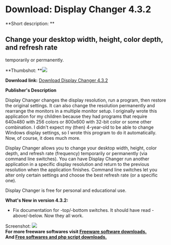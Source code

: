 # Download: Display Changer 4.3.2

**Short description: **

## Change your desktop width, height, color depth, and refresh rate
temporarily or permanently.

  
**Thumbshot: **![](http://www.freewarefiles.com/screenshot/displaychange_md.gif)   
  
**Download link:** [Download Display Changer 4.3.2](http://freesoftwares.boysofts.com/Display-Changer_program_15710.html)  
  

**Publisher's Description**  
  

Display Changer changes the display resolution, run a program, then restore
the original settings. It can also change the resolution permanently and
rearrange the monitors in a multiple monitor setup. I originally wrote this
application for my children because they had programs that require 640x480
with 256 colors or 800x600 with 32-bit color or some other combination. I
didn't expect my (then) 4-year-old to be able to change Windows display
settings, so I wrote this program to do it automatically. Now, of course, it
does much more.

Display Changer allows you to change your desktop width, height, color depth,
and refresh rate (frequency) temporarily or permanently (via command line
switches). You can have Display Changer run another application in a specific
display resolution and return to the previous resolution when the application
finishes. Command line switches let you alter only certain settings and choose
the best refresh rate (or a specific one).

Display Changer is free for personal and educational use.

**What's New in version 4.3.2:**

  * Fix documentation for -top/-bottom switches. It should have read -above/-below. Now they all work. 

  
  
Screenshot: ![](http://www.freewarefiles.com/screenshot/displaychange.gif)  
**For more freeware softwares visit [Freeware software downloads.](http://freesoftwares.boysofts.com/)**   
**And [Free softwares and php script downloads.](http://www.boysofts.com/)**

